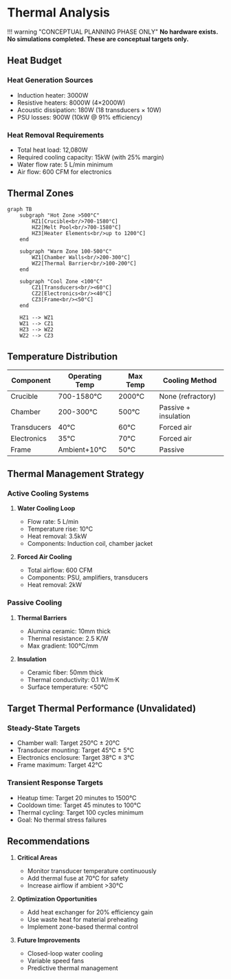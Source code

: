 # Thermal Analysis

!!! warning "CONCEPTUAL PLANNING PHASE ONLY"
    **No hardware exists. No simulations completed. These are conceptual targets only.**

## Heat Budget

### Heat Generation Sources
- Induction heater: 3000W
- Resistive heaters: 8000W (4×2000W)
- Acoustic dissipation: 180W (18 transducers × 10W)
- PSU losses: 900W (10kW @ 91% efficiency)

### Heat Removal Requirements
- Total heat load: 12,080W
- Required cooling capacity: 15kW (with 25% margin)
- Water flow rate: 5 L/min minimum
- Air flow: 600 CFM for electronics

## Thermal Zones

```mermaid
graph TB
    subgraph "Hot Zone >500°C"
        HZ1[Crucible<br/>700-1580°C]
        HZ2[Melt Pool<br/>700-1580°C]
        HZ3[Heater Elements<br/>up to 1200°C]
    end
    
    subgraph "Warm Zone 100-500°C"
        WZ1[Chamber Walls<br/>200-300°C]
        WZ2[Thermal Barrier<br/>100-200°C]
    end
    
    subgraph "Cool Zone <100°C"
        CZ1[Transducers<br/><60°C]
        CZ2[Electronics<br/><40°C]
        CZ3[Frame<br/><50°C]
    end
    
    HZ1 --> WZ1
    WZ1 --> CZ1
    HZ3 --> WZ2
    WZ2 --> CZ3
```

## Temperature Distribution

| Component | Operating Temp | Max Temp | Cooling Method |
|-----------|----------------|----------|----------------|
| Crucible | 700-1580°C | 2000°C | None (refractory) |
| Chamber | 200-300°C | 500°C | Passive + insulation |
| Transducers | 40°C | 60°C | Forced air |
| Electronics | 35°C | 70°C | Forced air |
| Frame | Ambient+10°C | 50°C | Passive |

## Thermal Management Strategy

### Active Cooling Systems
1. **Water Cooling Loop**
   - Flow rate: 5 L/min
   - Temperature rise: 10°C
   - Heat removal: 3.5kW
   - Components: Induction coil, chamber jacket

2. **Forced Air Cooling**
   - Total airflow: 600 CFM
   - Components: PSU, amplifiers, transducers
   - Heat removal: 2kW

### Passive Cooling
1. **Thermal Barriers**
   - Alumina ceramic: 10mm thick
   - Thermal resistance: 2.5 K/W
   - Max gradient: 100°C/mm

2. **Insulation**
   - Ceramic fiber: 50mm thick
   - Thermal conductivity: 0.1 W/m·K
   - Surface temperature: <50°C

## Target Thermal Performance (Unvalidated)

### Steady-State Targets
- Chamber wall: Target 250°C ± 20°C
- Transducer mounting: Target 45°C ± 5°C
- Electronics enclosure: Target 38°C ± 3°C
- Frame maximum: Target 42°C

### Transient Response Targets
- Heatup time: Target 20 minutes to 1500°C
- Cooldown time: Target 45 minutes to 100°C
- Thermal cycling: Target 100 cycles minimum
- Goal: No thermal stress failures

## Recommendations

1. **Critical Areas**
   - Monitor transducer temperature continuously
   - Add thermal fuse at 70°C for safety
   - Increase airflow if ambient >30°C

2. **Optimization Opportunities**
   - Add heat exchanger for 20% efficiency gain
   - Use waste heat for material preheating
   - Implement zone-based thermal control

3. **Future Improvements**
   - Closed-loop water cooling
   - Variable speed fans
   - Predictive thermal management
